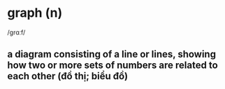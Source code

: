 # graph (n)

/ɡrɑːf/

## a diagram consisting of a line or lines, showing how two or more sets of numbers are related to each other (đồ thị; biểu đồ)